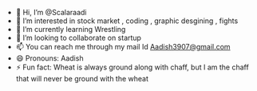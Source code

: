 - 👋 Hi, I’m @Scalaraadi
- 👀 I’m interested in stock market , coding , graphic desgining , fights 
- 🌱 I’m currently learning Wrestling
- 💞️ I’m looking to collaborate on startup
- 📫 You can reach me through my mail Id Aadish3907@gmail.com
- 😄 Pronouns: Aadish 
- ⚡ Fun fact: Wheat is always ground along with chaff, but I am the chaff that will never be ground with the wheat

<!---
Scalaraadi/Scalaraadi is a ✨ special ✨ repository because its `README.md` (this file) appears on your GitHub profile.
You can click the Preview link to take a look at your changes.
--->
